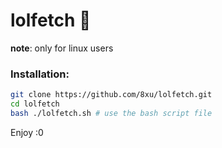 # lolfetch :hibiscus:

**note**: only for linux users

### Installation:
```sh
git clone https://github.com/8xu/lolfetch.git
cd lolfetch
bash ./lolfetch.sh # use the bash script file
```

Enjoy :0
